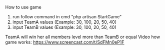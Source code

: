 How to use game
1. run follow command in cmd "php artisan StartGame"
2. input TeamA values (Example: 30, 100, 20, 50, 40)
3. input TeamB values (Example: 30, 100, 20, 50, 40)

TeamA will win her all members level more than TeamB or equal
Video how game works: https://www.screencast.com/t/SdFMn0eP1F
